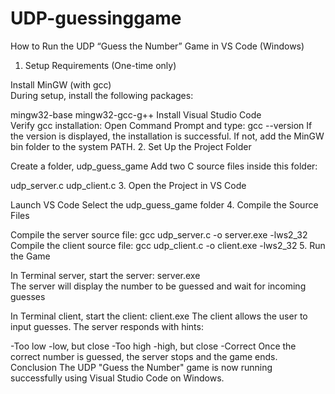 # UDP-guessinggame
How to Run the UDP “Guess the Number” Game in VS Code 
(Windows) 
1. Setup Requirements (One-time only) 

 Install MinGW (with gcc)  
During setup, install the following packages: 

 mingw32-base 
mingw32-gcc-g++ 
Install Visual Studio Code  
Verify gcc installation: Open Command Prompt and type: gcc --version If 
the version is displayed, the installation is successful. If not, add the 
MinGW bin folder to the system PATH. 
2. Set Up the Project Folder 

 Create a folder, udp_guess_game 
Add two C source files inside this folder: 

 udp_server.c 
udp_client.c 
3. Open the Project in VS Code 

 Launch VS Code 
Select the udp_guess_game folder 
4. Compile the Source Files 

 Compile the server source file: gcc udp_server.c -o server.exe -lws2_32 
Compile the client source file: gcc udp_client.c -o client.exe -lws2_32 
5. Run the Game 

 In Terminal server, start the server: server.exe  
The server will display the number to be guessed and wait for incoming 
guesses 

 In Terminal client, start the client: client.exe 
The client allows the user to input guesses. The server responds with 
hints: 

 -Too low 
-low, but close 
-Too high 
-high, but close 
-Correct 
Once the correct number is guessed, the server stops and the game ends. 
Conclusion 
The UDP "Guess the Number" game is now running successfully using Visual 
Studio Code on Windows. 
